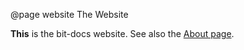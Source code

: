 @page website The Website

**This** is the bit-docs website. See also the <a href="about.html">About page</a>.

